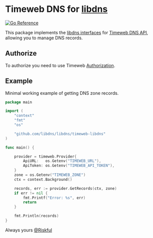 # Timeweb DNS for [libdns](https://github.com/libdns/libdns)

[![Go Reference](https://pkg.go.dev/badge/test.svg)](https://pkg.go.dev/github.com/Riskful/timeweb-libdns)

This package implements the [libdns interfaces](https://github.com/libdns/libdns) for [Timeweb DNS API](https://timeweb.cloud/api-docs#tag/Domeny/operation/getDomainDNSRecords), allowing you to manage DNS records.

## Authorize

To authorize you need to use Timeweb [Authorization](https://timeweb.cloud/my/login).

## Example

Minimal working example of getting DNS zone records.

```go
package main

import (
	"context"
	"fmt"
	"os"

	"github.com/libdns/libdns/timeweb-libdns"
)

func main() {

	provider = timeweb.Provider{
		ApiURL:   os.Getenv("TIMEWEB_URL"),
		ApiToken: os.Getenv("TIMEWEB_API_TOKEN"),
	}
	zone = os.Getenv("TIMEWEB_ZONE")
	ctx = context.Background()

	records, err := provider.GetRecords(ctx, zone)
	if err != nil {
		fmt.Printf("Error: %s", err)
		return
	}

	fmt.Println(records)
}

```

Always yours [@Riskful](https://github.com/Riskful)